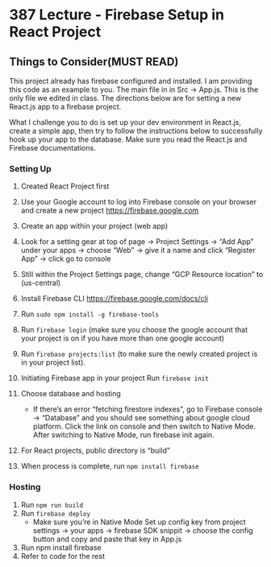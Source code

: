 # 387 Lecture - Firebase Setup in React Project

## Things to Consider(MUST READ)

This project already has firebase configured and installed. I am providing this code as an example to you. The main file in in Src -> App.js. This is the only file we edited in class. The directions below are for setting a new React.js app to a firebase project.

What I challenge you to do is set up your dev environment in React.js, create a simple app, then try to follow the instructions below to successfully hook up your app to the database. Make sure you read the React.js and Firebase documentations.

### Setting Up

1. Created React Project first

2. Use your Google account to log into Firebase console on your browser and create a new project
   <https://firebase.google.com>
3. Create an app within your project (web app)

4. Look for a setting gear at top of page -> Project Settings -> “Add App” under your apps -> choose “Web” -> give it a name and click “Register App” -> click go to console

5. Still within the Project Settings page,
   change “GCP Resource location” to (us-central)

6. Install Firebase CLI
   <https://firebase.google.com/docs/cli>

7. Run `sudo npm install -g firebase-tools`

8. Run `firebase login` (make sure you choose the google account that your project is on if you have more than one google account)

9. Run `firebase projects:list` (to make sure the newly created project is in your project list).

10. Initiating Firebase app in your project
    Run `firebase init`
11. Choose database and hosting
    - If there’s an error “fetching firestore indexes”, go to Firebase console -> “Database” and you should see something about google cloud platform. Click the link on console and then switch to Native Mode. After switching to Native Mode, run firebase init again.
12. For React projects, public directory is “build”

13. When process is complete, run `npm install firebase`

### Hosting

1. Run `npm run build`
2. Run `firebase deploy`
   - Make sure you’re in Native Mode
     Set up config key from project settings -> your apps -> firebase SDK snippit -> choose the config button and copy and paste that key in App.js
3. Run npm install firebase
4. Refer to code for the rest
